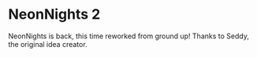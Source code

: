# NeonNights 2
NeonNights is back, this time reworked from ground up!
Thanks to Seddy, the original idea creator.
